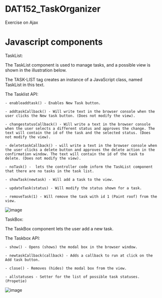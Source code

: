 # DAT152_TaskOrganizer
Exercise on Ajax


# Javascript components

TaskList:

The TaskList component is used to manage tasks, and a possible view is shown in the illustration
below.
<BODY>
 <!-- The task list -->
 <TASK-LIST></TASK-LIST>
</BODY>
The TASK-LIST tag creates an instance of a JavaScript class, named TaskList in this text.

The Tasklist API:

    - enableaddtask() - Enables New Task button.
    
    - addtaskCallback() - Will write text in the browser console when the user clicks the New task button. (Does not modify the view).
    
    - changestatusCallback() - Will write a text in the browser console when the user selects a different status and approves the change. The text will contain the id of the task and the selected status. (Does not modify the view).
    
    - deletetaskCallback() - will write a text in the browser console when the user clicks a delete button and approves the delete action in the confirmation window. The text will contain the id of the task to delete. (Does not modify the view).
    
    - noTask() -  lets the controller code inform the TaskList component that there are no tasks in the task list.
    
    - showTask(newtask) - Will add a task to the view.
    
    - updateTask(status) - Will modify the status shown for a task.
    
    - removeTask(1) - Will remove the task with id 1 (Paint roof) from the view.

![image](https://user-images.githubusercontent.com/42578147/136161472-fee375bc-da80-4314-ba61-3f016497986b.png)


TaskBox:

The TaskBox component lets the user add a new task.
<body>
    <!-- The Modal -->
    <task-box></task-box>
</body>


The Taskbox API:

    - show() - Opens (shows) the modal box in the browser window.
    
    - newtaskCallback(callback) - Adds a callback to run at click on the Add task button.
    
    - close() - Removes (hides) the modal box from the view.
    
    - allstatuses - Setter for the list of possible task statuses. (Propetie)
    
![image](https://user-images.githubusercontent.com/42578147/136162253-fecde5f1-356a-4b68-ab24-bf11bf7f596a.png)



